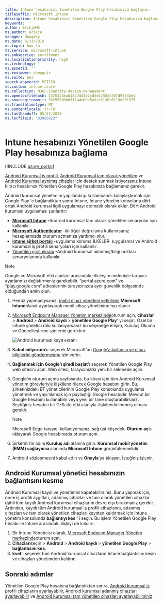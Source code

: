 ```yaml
---
title: Intune hesabınızı Yönetilen Google Play hesabınıza bağlayın.
titleSuffix: Microsoft Intune
description: Intune hesabınızı Yönetilen Google Play hesabınıza bağlamayı öğrenin.
keywords: ''
author: ErikjeMS
ms.author: erikje
manager: dougeby
ms.date: 5/13/2019
ms.topic: how-to
ms.service: microsoft-intune
ms.subservice: enrollment
ms.localizationpriority: high
ms.technology: ''
ms.assetid: ''
ms.reviewer: chmaguir
ms.suite: ems
search.appverid: MET150
ms.custom: intune-azure
ms.collection: M365-identity-device-management
ms.openlocfilehash: 1d70123eab1847dd1b2cd3eb7583d397d97543e1
ms.sourcegitcommit: 302556d3b03f1a4eb9a5a9ce6138b8119d901575
ms.translationtype: MT
ms.contentlocale: tr-TR
ms.lasthandoff: 05/27/2020
ms.locfileid: "83986923"
---
```

# <a name="connect-your-intune-account-to-your-managed-google-play-account"></a>Intune hesabınızı Yönetilen Google Play hesabınıza bağlama

[!INCLUDE [azure_portal](../includes/azure_portal.md)]

[Android Kurumsal iş profili](android-work-profile-enroll.md), [Android Kurumsal tam olarak yönetilen](android-fully-managed-enroll.md) ve [Android Kurumsal ayrılmış cihazlar](android-kiosk-enroll.md) için destek sunmak istiyorsanız Intune kiracı hesabınızı Yönetilen Google Play hesabınıza bağlamanız gerekir.  

Android kurumsal yönetimini yapılandırıp kullanmanızı kolaylaştırmak için Google Play 'e bağlandıktan sonra Intune, Intune yönetim konsoluna dört ortak Android kurumsal ilgili uygulamayı otomatik olarak ekler. Dört Android kurumsal uygulaması şunlardır:

- **[Microsoft Intune](https://play.google.com/store/apps/details?id=com.microsoft.intune)** -Android kurumsal tam olarak yönetilen senaryolar için kullanılır.
- **[Microsoft Authenticator](https://play.google.com/store/apps/details?id=com.azure.authenticator)** -iki öğeli doğrulama kullanırsanız hesaplarınızda oturum açmanıza yardımcı olur.
- **[Intune şirket portalı](https://play.google.com/store/apps/details?id=com.microsoft.windowsintune.companyportal)** -uygulama koruma ILKELERI (uygulama) ve Android kurumsal iş profili senaryoları için kullanılır.
- [Yönetilen giriş ekranı](https://play.google.com/store/apps/details?id=com.microsoft.launcher.enterprise) -Android kurumsal adanmış/bilgi noktası senaryolarında kullanılır.

> [!NOTE]
> Google ve Microsoft etki alanları arasındaki etkileşim nedeniyle tarayıcı ayarlarınızı değiştirmeniz gerekebilir.  “portal.azure.com” ve “play.google.com” adreslerinin tarayıcınızda aynı güvenlik bölgesinde olduğundan emin olun.

1. Henüz yapmadıysanız, [mobil cihaz yönetimi yetkilisini](../fundamentals/mdm-authority-set.md) **Microsoft Intune**olarak ayarlayarak mobil cihaz yönetimine hazırlanın.
2. [Microsoft Endpoint Manager Yönetim merkezinde](https://go.microsoft.com/fwlink/?linkid=2109431)oturum açın, **cihazlar**  >  **Android**  >  **Android kaydı**  >  **yönetilen Google Play**' yi seçin.  Özel bir Intune yönetici rolü kullanıyorsanız bu seçeneğe erişim, Kuruluş Okuma ve Güncelleştirme izinlerini gerektirir.
   
   ![Android kurumsal kayıt ekranı](./media/connect-intune-android-enterprise/android-work-bind.png)

3. **Kabul ediyorum**’u seçerek Microsoft’un [Google’a kullanıcı ve cihaz bilgilerini göndermesine](../protect/data-intune-sends-to-google.md) izin verin. 
   
4. **Bağlanmak için Google’ı şimdi başlat**’ı seçerek Yönetilen Google Play web sitesini açın. Web sitesi, tarayıcınızda yeni bir sekmede açılır.
  
5. Google’ın oturum açma sayfasında, bu kiracı için tüm Android Kurumsal yönetim görevleriyle ilişkilendirilecek Google hesabını girin. Bu, şirketinizdeki BT yöneticilerinin Google Play konsolunda uygulama yönetmek ve yayımlamak için paylaştığı Google hesabıdır. Mevcut bir Google hesabını kullanabilir veya yeni bir tane oluşturabilirsiniz. Seçtiğiniz hesabın bir G-Suite etki alanıyla ilişkilendirilmemiş olması gerekir.
    
    > [!Note]
    > Microsoft Edge tarayıcı kullanıyorsanız, sağ üst köşedeki **Oturum aç**’a tıklayarak Google hesabınızda oturum açın.

6. Şirketinizin adını **Kuruluş adı** alanına girin. **Kurumsal mobil yönetim (EMM) sağlayıcısı** alanında **Microsoft Intune** görüntülenmelidir.

7. Android sözleşmesini kabul edin ve **Onayla**’ya tıklayın. İsteğiniz işlenir.

## <a name="disconnect-your-android-enterprise-administrative-account"></a>Android Kurumsal yönetici hesabınızın bağlantısını kesme

Android Kurumsal kaydı ve yönetimini kapatabilirsiniz. Bunu yapmak için, önce iş profili aygıtları, adanmış cihazlar ve tam olarak yönetilen cihazlar dahil tüm kayıtlı Android kurumsal cihazlarını devre dışı bırakmanız gerekir. Ardından, kayıtlı tüm Android kurumsal iş profili cihazlarını, adanmış cihazları ve tam olarak yönetilen cihazları kayıttan kaldırmak için Intune yönetim konsolunda **bağlantıyı kes** ' i seçin. Bu işlem Yönetilen Google Play hesabı ile Intune arasındaki ilişkiyi de kaldırır.

1. Bir Intune Yöneticisi olarak, [Microsoft Endpoint Manager Yönetim merkezinde](https://go.microsoft.com/fwlink/?linkid=2109431)oturum açın.
2. **Cihazları**seçin  >  **Android**  >  **Android kaydı**  >  **yönetilen Google Play**  >  **bağlantısını kes**.
3. **Evet**’i seçerek tüm Android kurumsal cihazların Intune bağlantısını kesin ve cihazları yönetimden kaldırın.

## <a name="next-steps"></a>Sonraki adımlar

Yönetilen Google Play hesabına bağlandıktan sonra, [Android kurumsal iş profili cihazlarını ayarlayabilir](android-work-profile-enroll.md), [Android kurumsal adanmış cihazları ayarlayabilir](android-kiosk-enroll.md) ve [Android kurumsal tam yönetilen cihazları ayarlayabilirsiniz](android-fully-managed-enroll.md)
